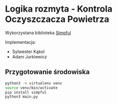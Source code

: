 # Logika rozmyta - Kontrola Oczyszczacza Powietrza

Wykorzystana biblioteka [Simpful](https://github.com/aresio/simpful)

Implementacja:

- Sylwester Kąkol
- Adam Jurkiewicz

## Przygotowanie środowiska

```bash
python3 -m virtualenv venv
source venv/bin/activate
pip install simpful
python3 main.py
```
